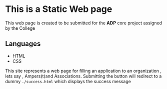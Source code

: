 # This is a Static Web page
This web page is created to be submitted for the **ADP** core project assigned by the College

## Languages
* HTML
* CSS

This site represents a web page for filling an application to an organization , lets say , Ampers(t)and Associations. Submitting the button will redirect to a dummy `./success.html` which displays the success message

